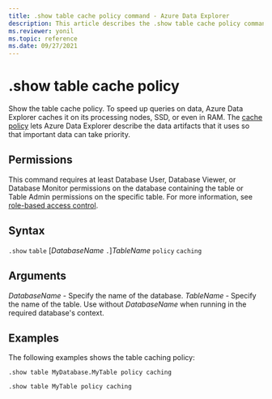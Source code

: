 ```yaml
---
title: .show table cache policy command - Azure Data Explorer
description: This article describes the .show table cache policy command in Azure Data Explorer.
ms.reviewer: yonil
ms.topic: reference
ms.date: 09/27/2021
---
```

# .show table cache policy

Show the table cache policy. To speed up queries on data, Azure Data Explorer caches it on its processing nodes, SSD, or even in RAM. The [cache policy](cachepolicy.md) lets Azure Data Explorer describe the data artifacts that it uses so that important data can take priority.

## Permissions

This command requires at least Database User, Database Viewer, or Database Monitor permissions on the database containing the table or Table Admin permissions on the specific table. For more information, see [role-based access control](access-control/role-based-access-control.md).

## Syntax

`.show` `table` [*DatabaseName* `.`]*TableName* `policy` `caching`

## Arguments

*DatabaseName* - Specify the name of the database.
*TableName* - Specify the name of the table. Use without *DatabaseName* when running in the required database's context.

## Examples

The following examples shows the table caching policy:

```kusto
.show table MyDatabase.MyTable policy caching 
```

```kusto
.show table MyTable policy caching 
```